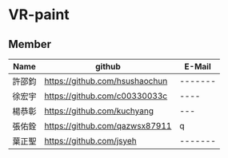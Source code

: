 # VR-paint
## Member
| Name  |    github    |E-Mail |
| :---------------: | ------------- |------------- |
| 許邵鈞  | https://github.com/hsushaochun  |------- |
| 徐宏宇  | https://github.com/c00330033c  |----|
| 楊恭彰  | https://github.com/kuchyang  |--- |
| 張佑銓  | https://github.com/qazwsx87911  |q |
| 葉正聖  | https://github.com/jsyeh  |------- |
